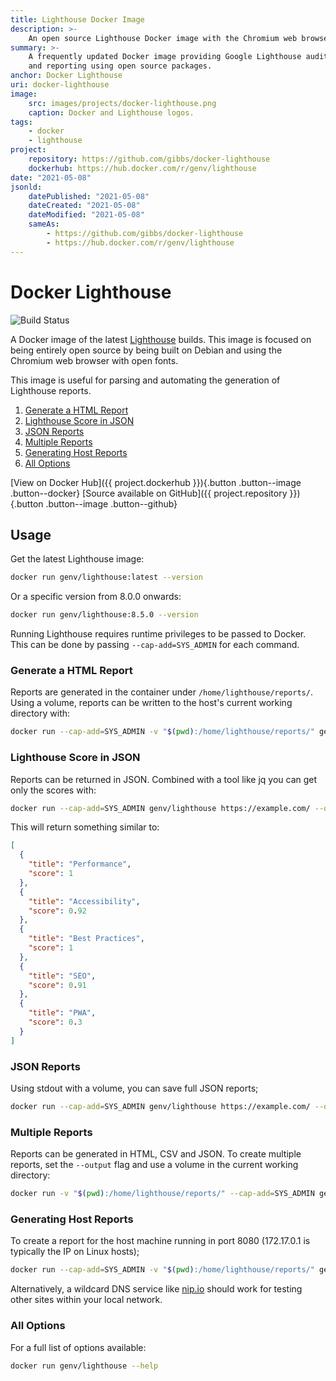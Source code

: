 ```yaml
---
title: Lighthouse Docker Image
description: >-
    An open source Lighthouse Docker image with the Chromium web browser.
summary: >-
    A frequently updated Docker image providing Google Lighthouse audits 
    and reporting using open source packages.
anchor: Docker Lighthouse
uri: docker-lighthouse
image:
    src: images/projects/docker-lighthouse.png
    caption: Docker and Lighthouse logos.
tags:
    - docker
    - lighthouse
project:
    repository: https://github.com/gibbs/docker-lighthouse
    dockerhub: https://hub.docker.com/r/genv/lighthouse
date: "2021-05-08"
jsonld:
    datePublished: "2021-05-08"
    dateCreated: "2021-05-08"
    dateModified: "2021-05-08"
    sameAs:
        - https://github.com/gibbs/docker-lighthouse
        - https://hub.docker.com/r/genv/lighthouse
---
```


# Docker Lighthouse

![Build Status](https://github.com/Gibbs/docker-lighthouse/actions/workflows/build.yml/badge.svg)

A Docker image of the latest 
[Lighthouse](https://developers.google.com/web/tools/lighthouse) builds. This 
image is focused on being entirely open source by being built on Debian and 
using the Chromium web browser with open fonts.

This image is useful for parsing and automating the generation of Lighthouse 
reports.

1. [Generate a HTML Report](#goto-generate-a-html-report)
2. [Lighthouse Score in JSON](#goto-lighthouse-score-in-json)
3. [JSON Reports](#goto-json-reports)
4. [Multiple Reports](#goto-multiple-reports)
5. [Generating Host Reports](#goto-generating-host-reports)
6. [All Options](#goto-all-options)

[View on Docker Hub]({{ project.dockerhub }}){.button .button--image .button--docker}
[Source available on GitHub]({{ project.repository }}){.button .button--image .button--github}

## Usage

Get the latest Lighthouse image:

```bash
docker run genv/lighthouse:latest --version
```

Or a specific version from 8.0.0 onwards:

```bash
docker run genv/lighthouse:8.5.0 --version
```

Running Lighthouse requires runtime privileges to be passed to Docker. This can
be done by passing `--cap-add=SYS_ADMIN` for each command.

### Generate a HTML Report

Reports are generated in the container under `/home/lighthouse/reports/`. Using
a volume, reports can be written to the host's current working directory with:

```bash
docker run --cap-add=SYS_ADMIN -v "$(pwd):/home/lighthouse/reports/" genv/lighthouse:latest https://example.com/
```

### Lighthouse Score in JSON

Reports can be returned in JSON. Combined with a tool like jq you can get only
the scores with:

```bash
docker run --cap-add=SYS_ADMIN genv/lighthouse https://example.com/ --output=json | jq "[.categories[] | {title: .title, score: .score }]"
```

This will return something similar to:

```json
[
  {
    "title": "Performance",
    "score": 1
  },
  {
    "title": "Accessibility",
    "score": 0.92
  },
  {
    "title": "Best Practices",
    "score": 1
  },
  {
    "title": "SEO",
    "score": 0.91
  },
  {
    "title": "PWA",
    "score": 0.3
  }
]
```

### JSON Reports

Using stdout with a volume, you can save full JSON reports;

```bash
docker run --cap-add=SYS_ADMIN genv/lighthouse https://example.com/ --output=json --output-path=stdout > $(date +%s)_report.json
```

### Multiple Reports

Reports can be generated in HTML, CSV and JSON. To create multiple reports,
set the `--output` flag and use a volume in the current working directory:

```bash
docker run -v "$(pwd):/home/lighthouse/reports/" --cap-add=SYS_ADMIN genv/lighthouse https://example.com/ --output=csv,json,html
```

### Generating Host Reports

To create a report for the host machine running in port 8080 (172.17.0.1 is 
typically the IP on Linux hosts);

```bash
docker run --cap-add=SYS_ADMIN -v "$(pwd):/home/lighthouse/reports/" genv/lighthouse:latest http://172.17.0.1:8080/
```

Alternatively, a wildcard DNS service like [nip.io](https://nip.io/) should work
for testing other sites within your local network.

### All Options

For a full list of options available:

```bash
docker run genv/lighthouse --help
```
